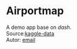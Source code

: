 # Airportmap

A demo app base on *dash*.     
Source:[kaggle-data](https://www.kaggle.com/datasets/jinbonnie/airport-information?resource=download%5C)   
Autor: [email](castilloclaudiosebastian@gmail.com)

